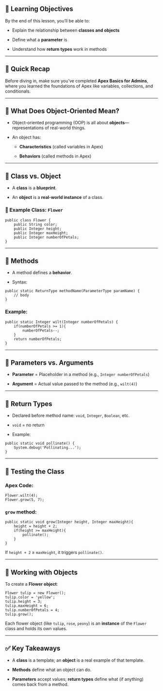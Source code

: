 ## 🎯 **Learning Objectives**

By the end of this lesson, you’ll be able to:

- Explain the relationship between **classes and objects**
    
- Define what a **parameter** is
    
- Understand how **return types** work in methods
    

---

## 🧠 **Quick Recap**

Before diving in, make sure you’ve completed **Apex Basics for Admins**, where you learned the foundations of Apex like variables, collections, and conditionals.

---

## 🌼 **What Does Object-Oriented Mean?**

- Object-oriented programming (OOP) is all about **objects**—representations of real-world things.
    
- An object has:
    
    - **Characteristics** (called variables in Apex)
        
    - **Behaviors** (called methods in Apex)
        

---

## 🧱 **Class vs. Object**

- A **class** is a **blueprint**.
    
- An **object** is a **real-world instance** of a class.
    

### 🔧 Example Class: `Flower`

```apex
public class Flower {
    public String color;
    public Integer height;
    public Integer maxHeight;
    public Integer numberOfPetals;
}
```

---

## 🧠 **Methods**

- A method defines a **behavior**.
    
- Syntax:
    

```apex
public static ReturnType methodName(ParameterType paramName) {
    // body
}
```

### Example:

```apex
public static Integer wilt(Integer numberOfPetals) {
    if(numberOfPetals >= 1){
        numberOfPetals--;
    }
    return numberOfPetals;
}
```

---

## 🧮 **Parameters vs. Arguments**

- **Parameter** = Placeholder in a method (e.g., `Integer numberOfPetals`)
    
- **Argument** = Actual value passed to the method (e.g., `wilt(4)`)
    

---

## 🔁 **Return Types**

- Declared before method name: `void`, `Integer`, `Boolean`, etc.
    
- `void` = no return
    
- Example:
    

```apex
public static void pollinate() {
    System.debug('Pollinating...');
}
```

---

## 🧪 **Testing the Class**

### Apex Code:

```apex
Flower.wilt(4);
Flower.grow(5, 7);
```

### `grow` method:

```apex
public static void grow(Integer height, Integer maxHeight){
    height = height + 2;
    if(height >= maxHeight){
        pollinate();
    }
}
```

If `height + 2` ≥ `maxHeight`, it triggers `pollinate()`.

---

## 🌷 **Working with Objects**

To create a **Flower object**:

```apex
Flower tulip = new Flower();
tulip.color = 'yellow';
tulip.height = 3;
tulip.maxHeight = 6;
tulip.numberOfPetals = 4;
tulip.grow();
```

Each flower object (like `tulip`, `rose`, `peony`) is an **instance** of the `Flower` class and holds its own values.

---

## ✅ **Key Takeaways**

- A **class** is a template; an **object** is a real example of that template.
    
- **Methods** define what an object can do.
    
- **Parameters** accept values; **return types** define what (if anything) comes back from a method.
    
